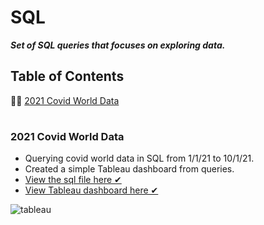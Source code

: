 # SQL

***Set of SQL queries that focuses on exploring data.***

## Table of Contents
👨‍⚕️ [2021 Covid World Data](#2021-covid-world-data)

#

### 2021 Covid World Data

- Querying covid world data in SQL from 1/1/21 to 10/1/21.
- Created a simple Tableau dashboard from queries. 
- [View the sql file here ✔](https://github.com/xtenix88/SQL/blob/main/Covid_Portfolio_Project.sql)
- [View Tableau dashboard here ✔](https://public.tableau.com/app/profile/emily.liang7497/viz/Covid-Dashboard-September-2021/Dashboard1)

![tableau](https://user-images.githubusercontent.com/62857660/154147146-2a31e21e-d6a5-4e29-b92e-d59d276596a7.JPG)

#
